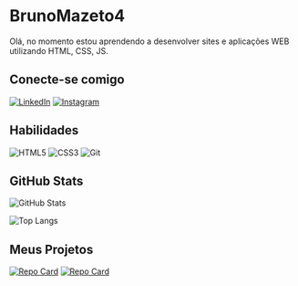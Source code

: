 # BrunoMazeto4
Olá, no momento estou aprendendo a desenvolver sites e aplicações WEB utilizando HTML, CSS, JS.
## Conecte-se comigo
[![LinkedIn](https://img.shields.io/badge/LinkedIn-0077B5?style=for-the-badge&logo=linkedin&logoColor=white)](https://www.linkedin.com/in/bruno-mazeto/) 
[![Instagram](https://img.shields.io/badge/-Instagram-%23E4405F?style=for-the-badge&logo=instagram&logoColor=white)](https://www.instagram.com/BrunoMazeto4/)

## Habilidades

![HTML5](https://img.shields.io/badge/HTML5-E34F26?style=for-the-badge&logo=html5&logoColor=white) 
![CSS3](https://img.shields.io/badge/CSS3-1572B6?style=for-the-badge&logo=css3&logoColor=white) 
![Git](https://img.shields.io/badge/GIT-E44C30?style=for-the-badge&logo=git&logoColor=white)
## GitHub Stats

![GitHub Stats](https://github-readme-stats.vercel.app/api?username=BrunoMazeto4&theme=transparent&bg_color=603dfa&border_color=fff&show_icons=true&icon_color=ce2689&title_color=5eeaad&text_color=FFF)

![Top Langs](https://github-readme-stats-git-masterrstaa-rickstaa.vercel.app/api/top-langs/?username=BrunoMazeto4&layout=compact&bg_color=603dfa&border_color=fff&title_color=5eeaad&text_color=FFF)

## Meus Projetos

[![Repo Card](https://github-readme-stats.vercel.app/api/pin/?username=BrunoMazeto4&repo=NLW-Unite&bg_color=603dfa&border_color=fff&show_icons=true&icon_color=ce2689&title_color=5eeaad&text_color=FFF)](https://github.com/BrunoMazeto4/NLW-Unite) 
[![Repo Card](https://github-readme-stats.vercel.app/api/pin/?username=BrunoMazeto4&repo=Projeto-DevLinks&bg_color=603dfa&border_color=fff&show_icons=true&icon_color=ce2689&title_color=5eeaad&text_color=FFF)](https://github.com/BrunoMazeto4/Projeto-DevLinks)

